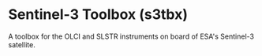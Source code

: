 Sentinel-3 Toolbox (s3tbx)
==========================

A toolbox for the OLCI and SLSTR instruments on board of ESA's Sentinel-3 satellite.
